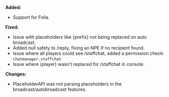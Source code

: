 **Added:**
- Support for Folia.

**Fixed:**
- Issue with placeholders like {prefix} not being replaced on auto broadcast.
- Added null safety to /reply, fixing an NPE if no recipient found.
- Issue where all players could see /staffchat, added a permission check: `chatmanager.staffchat`
- Issue where {player} wasn't replaced for /staffchat in console.

**Changes:**
- PlaceholderAPI was not parsing placeholders in the broadcast/autobroadcast features.